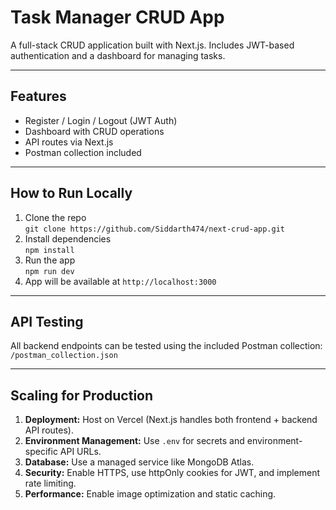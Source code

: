 # Task Manager CRUD App

A full-stack CRUD application built with Next.js. Includes JWT-based authentication and a dashboard for managing tasks.

---

## Features
- Register / Login / Logout (JWT Auth)
- Dashboard with CRUD operations
- API routes via Next.js
- Postman collection included

---

## How to Run Locally
1. Clone the repo  
   `git clone https://github.com/Siddarth474/next-crud-app.git`
2. Install dependencies  
   `npm install`
3. Run the app  
   `npm run dev`
4. App will be available at `http://localhost:3000`

---

## API Testing
All backend endpoints can be tested using the included Postman collection:  
`/postman_collection.json`

---

## Scaling for Production
1. **Deployment:** Host on Vercel (Next.js handles both frontend + backend API routes).  
2. **Environment Management:** Use `.env` for secrets and environment-specific API URLs.  
3. **Database:** Use a managed service like MongoDB Atlas.  
4. **Security:** Enable HTTPS, use httpOnly cookies for JWT, and implement rate limiting.  
5. **Performance:** Enable image optimization and static caching.  
